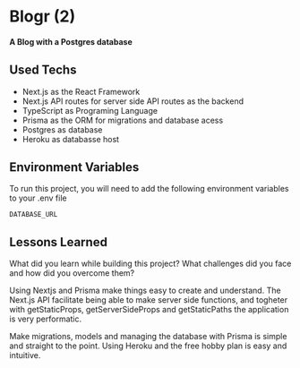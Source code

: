 
# Blogr (2)

#### A Blog with a Postgres database




## Used Techs

- Next.js as the React Framework
- Next.js API routes for server side API routes as the backend
- TypeScript as Programing Language
- Prisma as the ORM for migrations and database acess
- Postgres as database
- Heroku as databasse host

  
## Environment Variables

To run this project, you will need to add the following environment variables to your .env file

`DATABASE_URL`


  
## Lessons Learned

What did you learn while building this project? What challenges did you face and how did you overcome them?

Using Nextjs and Prisma make things easy to create and understand. The Next.js API facilitate being able to make server side functions, and togheter with getStaticProps, getServerSideProps and getStaticPaths the application is very performatic.

Make migrations, models and managing the database with Prisma is simple and straight to the point.
Using Heroku and the free hobby plan is easy and intuitive.


  